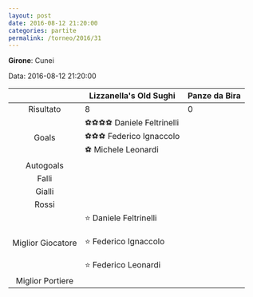 ```yaml
---
layout: post
date: 2016-08-12 21:20:00
categories: partite
permalink: /torneo/2016/31
---
```

**Girone**: Cunei

Data: 2016-08-12 21:20:00

| | Lizzanella's Old Sughi | Panze da Bira |
|:-----:|-----|-----|
Risultato|8|0
Goals|⚽⚽⚽⚽ Daniele Feltrinelli<br/>⚽⚽⚽ Federico Ignaccolo<br/>⚽ Michele Leonardi|
Autogoals||
Falli||
Gialli||
Rossi||
Miglior Giocatore|⭐ Daniele Feltrinelli<br/><br/>⭐ Federico Ignaccolo<br/><br/>⭐ Federico Leonardi<br/>|
Miglior Portiere||